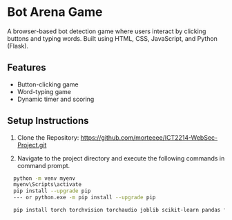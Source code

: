 # Bot Arena Game

A browser-based bot detection game where users interact by clicking buttons and typing words. Built using HTML, CSS, JavaScript, and Python (Flask).

## Features
- Button-clicking game
- Word-typing game
- Dynamic timer and scoring


## Setup Instructions

1. Clone the Repository:
https://github.com/morteeee/ICT2214-WebSec-Project.git

2. Navigate to the project directory and execute the following commands in command prompt.
```bash
  python -m venv myenv
  myenv\Scripts\activate
  pip install --upgrade pip
  --- or python.exe -m pip install --upgrade pip

  pip install torch torchvision torchaudio joblib scikit-learn pandas flask matplotlib pycryptodome
```